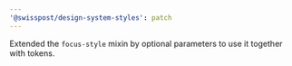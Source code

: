 ```yaml
---
'@swisspost/design-system-styles': patch
---
```


Extended the `focus-style` mixin by optional parameters to use it together with tokens.
